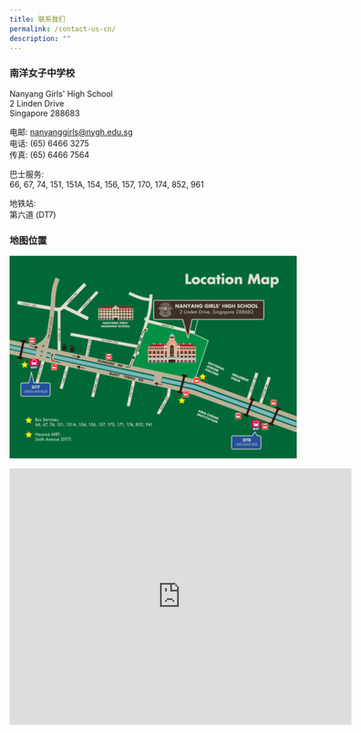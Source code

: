 ```yaml
---
title: 联系我们
permalink: /contact-us-cn/
description: ""
---
```

### **南洋女子中学校**

Nanyang Girls' High School  <br>
2 Linden Drive  <br>
Singapore 288683

电邮:&nbsp;[nanyanggirls@nygh.edu.sg](mailto:nanyanggirls@nygh.edu.sg)  <br>
电话: (65) 6466 3275  <br>
传真: (65) 6466 7564

巴士服务:&nbsp;&nbsp;  <br>
66, 67, 74, 151, 151A, 154, 156, 157, 170, 174, 852, 961

地铁站:  <br>
第六道 (DT7)

### **地图位置**

![](/images/nygh_location%20map.jpg)
<iframe src="https://www.google.com/maps/embed?pb=!1m18!1m12!1m3!1d3988.742273002888!2d103.79988537496575!3d1.3307194986566673!2m3!1f0!2f0!3f0!3m2!1i1024!2i768!4f13.1!3m3!1m2!1s0x31da10a16917dc91%3A0x6e34c1c9f4e04959!2sNanyang%20Girls'%20High%20School!5e0!3m2!1sen!2ssg!4v1697094465937!5m2!1sen!2ssg" width="600" height="450" style="border:0;" allowfullscreen="" loading="lazy"></iframe>